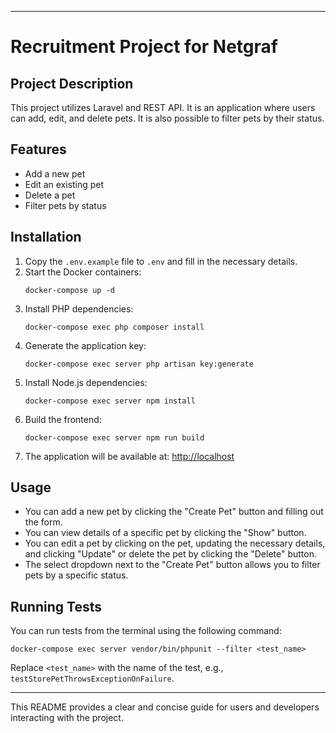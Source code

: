 
---

# Recruitment Project for Netgraf

## Project Description

This project utilizes Laravel and REST API. It is an application where users can add, edit, and delete pets. It is also possible to filter pets by their status.

## Features

- Add a new pet
- Edit an existing pet
- Delete a pet
- Filter pets by status

## Installation

1. Copy the `.env.example` file to `.env` and fill in the necessary details.
2. Start the Docker containers:
    ```
    docker-compose up -d
    ```
3. Install PHP dependencies:
    ```
    docker-compose exec php composer install
    ```
4. Generate the application key:
    ```
    docker-compose exec server php artisan key:generate
    ```
5. Install Node.js dependencies:
    ```
    docker-compose exec server npm install
    ```
6. Build the frontend:
    ```
    docker-compose exec server npm run build
    ```
7. The application will be available at: [http://localhost](http://localhost)

## Usage

- You can add a new pet by clicking the "Create Pet" button and filling out the form.
- You can view details of a specific pet by clicking the "Show" button.
- You can edit a pet by clicking on the pet, updating the necessary details, and clicking "Update" or delete the pet by clicking the "Delete" button.
- The select dropdown next to the "Create Pet" button allows you to filter pets by a specific status.

## Running Tests

You can run tests from the terminal using the following command:
```
docker-compose exec server vendor/bin/phpunit --filter <test_name>
```
Replace `<test_name>` with the name of the test, e.g., `testStorePetThrowsExceptionOnFailure`.

---

This README provides a clear and concise guide for users and developers interacting with the project.

